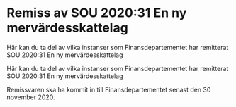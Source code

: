 # Remiss av SOU 2020:31 En ny mervärdesskattelag

Här kan du ta del av vilka instanser som Finansdepartementet har remitterat SOU 2020:31 En ny mervärdesskattelag

Här kan du ta del av vilka instanser som Finansdepartementet har remitterat SOU 2020:31 En ny mervärdesskattelag

Remissvaren ska ha kommit in till Finansdepartementet senast den 30
november 2020.

